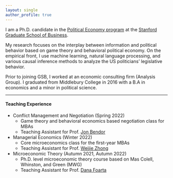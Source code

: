 ```yaml
---
layout: single
author_profile: true
---
```


I am a Ph.D. candidate in the [Political Economy program](https://www.gsb.stanford.edu/programs/phd/fields/political-economics) at the [Stanford Graduate School of Business](https://www.gsb.stanford.edu/programs/phd/academic-experience/students/tom-hyeon-seok-yu).

My research focuses on the interplay between information and political behavior based on game theory and behavioral political economy. On the empirical front, I use machine learning, natural language processing, and various causal inference methods to analyze the US politicians’ legislative behavior.  

Prior to joining GSB, I worked at an economic consulting firm (Analysis Group). I graduated from Middlebury College in 2016 with a B.A in economics and a minor in political science.  

------------------
#### Teaching Experience
+ Conflict Management and Negotiation (Spring 2022)
    - Game theory and behavioral economics based negotiation class for MBAs
    - Teaching Assistant for Prof. [Jon Bendor](https://www.gsb.stanford.edu/faculty-research/faculty/jonathan-bendor)
+ Managerial Economics (Winter 2022)
    - Core microeconomics class for the first-year MBAs
    - Teaching Assistant for Prof. [Weijie Zhong](https://www.gsb.stanford.edu/faculty-research/faculty/weijie-zhong)
+ Microeconomic Theory (Autumn 2021, Autumn 2022)
    - Ph.D. level microeconomic theory course based on Mas Colell, Whinston, and Green (MWG)
    - Teaching Assistant for Prof. [Dana Foarta](https://www.gsb.stanford.edu/faculty-research/faculty/octavia-dana-foarta)
